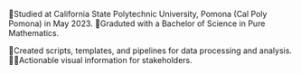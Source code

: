 🏫Studied at California State Polytechnic University, Pomona (Cal Poly Pomona) in May 2023.
📘Graduted with a Bachelor of Science in Pure Mathematics. 

📜Created scripts, templates, and pipelines for data processing and analysis. 
👨‍🏫Actionable visual information for stakeholders. 

